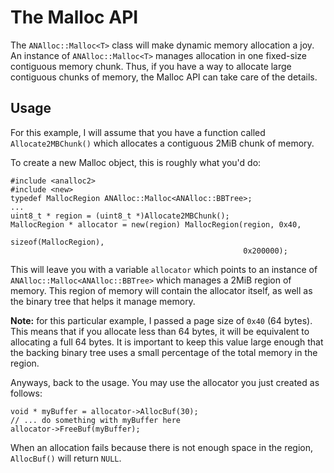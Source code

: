 # The Malloc API

The `ANAlloc::Malloc<T>` class will make dynamic memory allocation a joy. An instance of `ANAlloc::Malloc<T>` manages allocation in one fixed-size contiguous memory chunk. Thus, if you have a way to allocate large contiguous chunks of memory, the Malloc API can take care of the details.

## Usage

For this example, I will assume that you have a function called `Allocate2MBChunk()` which allocates a contiguous 2MiB chunk of memory.

To create a new Malloc object, this is roughly what you'd do:

    #include <analloc2>
    #include <new>
    typedef MallocRegion ANAlloc::Malloc<ANAlloc::BBTree>;
    ...
    uint8_t * region = (uint8_t *)Allocate2MBChunk();
    MallocRegion * allocator = new(region) MallocRegion(region, 0x40,
                                                        sizeof(MallocRegion),
                                                        0x200000);

This will leave you with a variable `allocator` which points to an instance of `ANAlloc::Malloc<ANAlloc::BBTree>` which manages a 2MiB region of memory. This region of memory will contain the allocator itself, as well as the binary tree that helps it manage memory.

**Note:** for this particular example, I passed a page size of `0x40` (64 bytes). This means that if you allocate less than 64 bytes, it will be equivalent to allocating a full 64 bytes. It is important to keep this value large enough that the backing binary tree uses a small percentage of the total memory in the region.

Anyways, back to the usage. You may use the allocator you just created as follows:

    void * myBuffer = allocator->AllocBuf(30);
    // ... do something with myBuffer here
    allocator->FreeBuf(myBuffer);

When an allocation fails because there is not enough space in the region, `AllocBuf()` will return `NULL`.